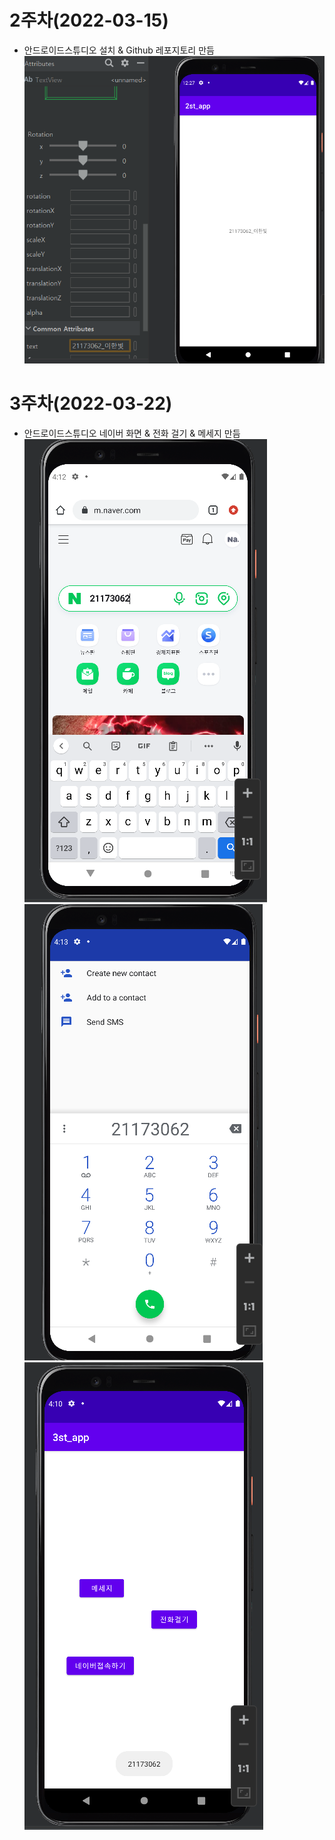 # 2주차(2022-03-15)
- 안드로이드스튜디오 설치 & Github 레포지토리 만듬
 <img width="" height="" src="./pic/2st.png"></img> 
 
 
# 3주차(2022-03-22)
- 안드로이드스튜디오 네이버 화면 & 전화 걸기 & 메세지 만듬
 <img width="" height="" src="./pic/3주차네이버.png"></img>
 <img width="" height="" src="./pic/3주차전화.png"></img>
 <img width="" height="" src="./pic/3주차메세지.png"></img>
